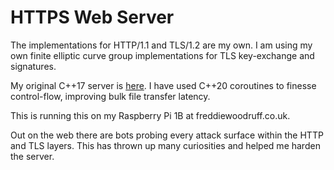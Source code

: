# HTTPS Web Server

The implementations for HTTP/1.1 and TLS/1.2 are my own. I am using my own finite elliptic curve group implementations
for TLS key-exchange and signatures.

My original C++17 server is [here](https://github.com/fwoodruff/https-archive).
I have used C++20 coroutines to finesse control-flow, improving bulk file transfer latency.

This is running this on my Raspberry Pi 1B at freddiewoodruff.co.uk.

Out on the web there are bots probing every attack surface within the HTTP and TLS layers.
This has thrown up many curiosities and helped me harden the server.
